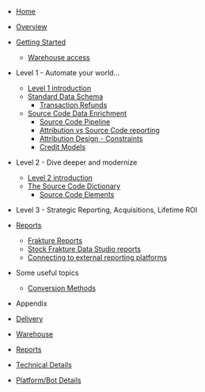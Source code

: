 * [Home](/)

* [Overview](overview)
* [Getting Started](startup/general)
  * [Warehouse access](startup/warehouse_access)

* Level 1 - Automate your world...
  * [Level 1 introduction](level1/level1_intro)
  * [Standard Data Schema](schema/ "Warehouse Object Schema")
  	* [Transaction Refunds](enrichment/refunds "Refunds")
  * [Source Code Data Enrichment](enrichment/ "Data enrichment")
  	* [Source Code Pipeline](enrichment/pipeline "Source Code Pipeline")
    * [Attribution vs Source Code reporting](enrichment/attribution/reporting_split "Attribution vs Source Code")
    * [Attribution Design - Constraints](enrichment/attribution/constrained "Attribution Design - Constraints")
    * [Credit Models](enrichment/attribution/models "Credit Models")

* Level 2 - Dive deeper and modernize
  * [Level 2 introduction](level2/level2_intro)
  * [The Source Code Dictionary](enrichment/source_code_dictionary "Source Code Dictonary")
    * [Source Code Elements](enrichment/source_code_elements "Source Code Elements")

* Level 3 - Strategic Reporting, Acquisitions, Lifetime ROI

* [Reports](reports/reports_intro)
  * [Frakture Reports](reports/reports_frakture)
  * [Stock Frakture Data Studio reports](reports/reports_gds)
  * [Connecting to external reporting platforms](reports/reports_external)

* Some useful topics

	* [Conversion Methods](enrichment/attribution/conversions "Conversion overview")

* Appendix

* [Delivery](delivery/ "Delivery Options")
* [Warehouse](delivery/warehouse/ "Warehouse")
* [Reports](delivery/reports/ "Reports")

* [Technical Details](etl/ "Extract, Transform, Load")
* [Platform/Bot Details](etl/bots/ "Platform/Bot Details")
